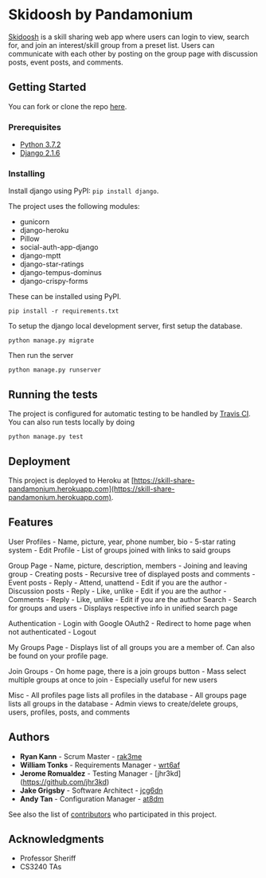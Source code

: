 # Skidoosh by Pandamonium

[Skidoosh](https://skill-share-pandamonium.herokuapp.com) is a skill sharing web app where users can login to view, search for, and join an interest/skill group from a preset list. Users can communicate with each other by posting on the group page with discussion posts, event posts, and comments.

## Getting Started

You can fork or clone the repo [here](https://github.com/UVA-CS3240-S19/project-103-pandamonium.git).

### Prerequisites

* [Python 3.7.2](https://www.python.org/)
* [Django 2.1.6](https://www.djangoproject.com/)

### Installing

Install django using PyPI: `pip install django`.

The project uses the following modules:

* gunicorn
* django-heroku
* Pillow
* social-auth-app-django
* django-mptt
* django-star-ratings
* django-tempus-dominus
* django-crispy-forms

These can be installed using PyPI.

```
pip install -r requirements.txt
```

To setup the django local development server, first setup the database.

```
python manage.py migrate
```

Then run the server

```
python manage.py runserver
```

## Running the tests

The project is configured for automatic testing to be handled by [Travis CI](https://travis-ci.com).
You can also run tests locally by doing

```
python manage.py test
```

## Deployment

This project is deployed to Heroku at [https://skill-share-pandamonium.herokuapp.com](https://skill-share-pandamonium.herokuapp.com).


## Features
User Profiles
	- Name, picture, year, phone number, bio
	- 5-star rating system
	- Edit Profile
	- List of groups joined with links to said groups

Group Page
	- Name, picture, description, members
	- Joining and leaving group
	- Creating posts
		- Recursive tree of displayed posts and comments
		- Event posts
			- Reply
			- Attend, unattend
			- Edit if you are the author
		- Discussion posts
			- Reply
			- Like, unlike
			- Edit if you are the author
		- Comments
			- Reply
			- Like, unlike
			- Edit if you are the author
Search
	- Search for groups and users
	- Displays respective info in unified search page

Authentication
	- Login with Google OAuth2
	- Redirect to home page when not authenticated
	- Logout

My Groups Page
	- Displays list of all groups you are a member of. Can also be found on your profile page.

Join Groups
	- On home page, there is a join groups button
	- Mass select multiple groups at once to join
	- Especially useful for new users

Misc
	- All profiles page lists all profiles in the database
	- All groups page lists all groups in the database
	- Admin views to create/delete groups, users, profiles, posts, and comments


## Authors

* **Ryan Kann** - Scrum Master - [rak3me](https://github.com/ryanakann)
* **William Tonks** - Requirements Manager - [wrt6af](https://github.com/williamtonks)
* **Jerome Romualdez** - Testing Manager - [jhr3kd] (https://github.com/jhr3kd)
* **Jake Grigsby** - Software Architect - [jcg6dn](https://github.com/jakegrigsby)
* **Andy Tan** - Configuration Manager - [at8dm](https://github.com/Andy-Tan)

See also the list of [contributors](https://github.com/UVA-CS3240-S19/project-103-pandamonium/graphs/contributors) who participated in this project.

## Acknowledgments

* Professor Sheriff
* CS3240 TAs


